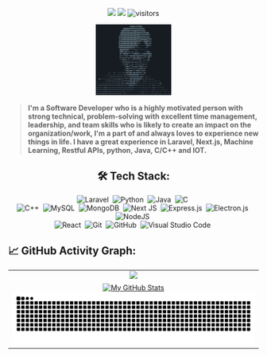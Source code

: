 <p align="center">
    <a href="https://github.com/harsh-agr79"><img src="https://img.shields.io/github/stars/harsh-agr79"></a>
    <a href="https://github.com/harsh-agr79/harsh-agr79/network/members"><img src="https://img.shields.io/github/forks/harsh-agr79/harsh-agr79.svg?color=blue&logo=github"></a>
    <img src="https://visitor-badge.laobi.icu/badge?page_id=harsh-agr79.harsh-agr79" alt="visitors"/>
</p>

<p align="center" width="100%">
    <img width="30%" src="./me.png">
</p>

> <b>I'm a Software Developer who is a highly motivated person with strong technical, problem-solving with excellent time management, leadership, and team skills who is likely to create an impact on the organization/work, I'm a part of and always loves to experience new things in life. I have a great experience in Laravel, Next.js, Machine Learning, Restful APIs, python, Java, C/C++ and IOT.</b>
<div align="center">

## 🛠️ Tech Stack:


![Laravel](https://img.shields.io/badge/laravel-%23FF2D20.svg?style=for-the-badge&logo=laravel&logoColor=white)&nbsp;
![Python](https://img.shields.io/badge/python-3670A0?style=for-the-badge&logo=python&logoColor=ffdd54)&nbsp;
![Java](https://img.shields.io/badge/java-%23ED8B00.svg?style=for-the-badge&logo=openjdk&logoColor=white)&nbsp;
![C](https://img.shields.io/badge/c-%2300599C.svg?style=for-the-badge&logo=c&logoColor=white)&nbsp;\
![C++](https://img.shields.io/badge/c++-%2300599C.svg?style=for-the-badge&logo=c%2B%2B&logoColor=white)&nbsp;
![MySQL](https://img.shields.io/badge/mysql-4479A1.svg?style=for-the-badge&logo=mysql&logoColor=white)&nbsp;
![MongoDB](https://img.shields.io/badge/MongoDB-%234ea94b.svg?style=for-the-badge&logo=mongodb&logoColor=white)&nbsp;
![Next JS](https://img.shields.io/badge/Next-black?style=for-the-badge&logo=next.js&logoColor=white)&nbsp;
![Express.js](https://img.shields.io/badge/express.js-%23404d59.svg?style=for-the-badge&logo=express&logoColor=%2361DAFB)&nbsp;
![Electron.js](https://img.shields.io/badge/Electron-191970?style=for-the-badge&logo=Electron&logoColor=white)&nbsp;
![NodeJS](https://img.shields.io/badge/node.js-6DA55F?style=for-the-badge&logo=node.js&logoColor=white)&nbsp;\
![React](https://img.shields.io/badge/react-%2320232a.svg?style=for-the-badge&logo=react&logoColor=%2361DAFB)&nbsp;
![Git](https://img.shields.io/badge/git-%23F05033.svg?style=for-the-badge&logo=git&logoColor=white)&nbsp;
![GitHub](https://img.shields.io/badge/github-%23121011.svg?style=for-the-badge&logo=github&logoColor=white)&nbsp;
![Visual Studio Code](https://img.shields.io/badge/Visual%20Studio%20Code-0078d7.svg?style=for-the-badge&logo=visual-studio-code&logoColor=white)&nbsp;

</div>

## 📈 GitHub Activity Graph:

<table>
    <tr>
        <td align="center"><img src="https://github-readme-streak-stats.herokuapp.com/?user=harsh-agr79&theme=tokyonight"/></a></td>
    </tr>
    <tr>
        <td colspan="2" align="center"><a href="https://github.com/harsh-agr79#gh-light-mode-only"><img src="https://raw.githubusercontent.com/harsh-agr79/harsh-agr79/output/github-contribution-grid-snake-default.svg#gh-light-mode-only" alt="My GitHub Stats"/></a><a href="https://github.com/harsh-agr79#gh-dark-mode-only"><img src="https://raw.githubusercontent.com/harsh-agr79/harsh-agr79/output/github-contribution-grid-snake-dark.svg#gh-dark-mode-only" alt="My GitHub Stats"/></a></td>
    </tr>
</table>
